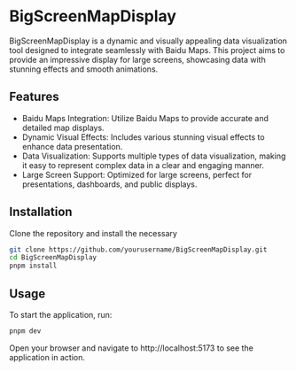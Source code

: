 # BigScreenMapDisplay

BigScreenMapDisplay is a dynamic and visually appealing data visualization tool designed to integrate seamlessly with Baidu Maps. This project aims to provide an impressive display for large screens, showcasing data with stunning effects and smooth animations.

## Features
* Baidu Maps Integration: Utilize Baidu Maps to provide accurate and detailed map displays.
* Dynamic Visual Effects: Includes various stunning visual effects to enhance data presentation.
* Data Visualization: Supports multiple types of data visualization, making it easy to represent complex data in a clear and engaging manner.
* Large Screen Support: Optimized for large screens, perfect for presentations, dashboards, and public displays.

## Installation
Clone the repository and install the necessary 
```bash
git clone https://github.com/yourusername/BigScreenMapDisplay.git
cd BigScreenMapDisplay
pnpm install
```

## Usage
To start the application, run:
```bash
pnpm dev
```
Open your browser and navigate to http://localhost:5173 to see the application in action.
